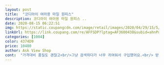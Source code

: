 ```yaml
---
layout: post 
title:  "코디아이 여아용 마일 원피스" 
description: 코디아이 여아용 마일 원피스 ..
date: 2020-08-15 06:22:51 
img: https://static.coupangcdn.com/image/retail/images/2020/04/29/15/5/df7e9e0d-4c93-4de7-b923-3aea5b2b80f1.jpg 
linkUrl: https://link.coupang.com/re/AFFSDP?lptag=AF3600438&subid=ahnPublicAsk&pageKey=1547886817&itemId=2649688781&vendorItemId=70640559798&traceid=V0-113-9e6b65e2778b5399 
categories: [1004] 
color: 4374D9 
price: 10480 
author: Ask View Shop 
cont:  "가격대비 품질도 괜찮고<br/>그냥 검색하다가 너무 귀여워서 구입했어요.<br/> 받아보니 더더 귀엽습니다.<br/> 100센티 아이가 입었는데 잘 맞아요.<br/> 내년엔 못입히겠죠.<br/> 얇아서 가볍게 입기에 좋아요.<br/> 만족합니다.<br/><br/>무엇보다 이뻐요<br/>박음질 부분이 좀 아쉽네요 손세탁하고 보니 겨드랑이 쪽 박음질이 뜯어져 있네요  옷은 화면 그대로 이쁘고 귀여워요<br/>얇아서 시원하네요 딸이 너무 좋아합니다<br/>이쁨<br/>전혀.<br/>.<br/><br/>촌스러울까 싶었는데<br/>" 
---
```


